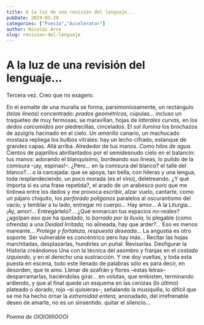```yaml
---
title: A la luz de una revisión del lenguaje...
pubDate: 2024-03-29
categories: ["Poesía","Accelerator"]
author: Nicolás Arce
slug: revision-del-lenguaje
---
```


# A la luz de una revisión del lenguaje...

Tercera vez. Creo que no exagero.

En el esmalte de una muralla se forma, parsimoniosamente, un rectángulo _(telas líneas)_
concentrado: _prados geométricos,_ cúpulas... incluso un traqueteo de muy fermosas, se
maravillan, hojas de _laterales curvas,_ en _los dedos carcomidos_ por piedrecillas, cincelados.
El _sol ilumina_ los brochazos de azulgris hacinado en el cielo. Un _amarillo_ canario, un
machucado mostaza repliega los bulbos vitrales: hay un lecho cifrado, estanque de
grandes capas. Allá arriba. Alrededor de tus manos. _Como hilos de agua._ Cientos de
pajarillos abrillantados por el semidesnudo cielo en el balancín: tus manos: adorando el
blanquísimo, bordeando sus líneas, lo pulido de la comisura –¡ay, espinas!–. ¿Pero... en la
comisura del blanco? el talle del blanco?... o la carcajada: que se apoya, tan bella, con
hileras y una lengua, toda resplandeciendo, un poco morada (es el vino), deletreando. ¿Y
qué importa si es una frase repetida?, el arado de un arabesco puro que me tintinea entre
los dedos y me provoca escribir, alzar vuelo, cantarte, como un pájaro chiquito, los
_perforado polígonos_ paralelos al oscurantismo del vacío, y temblar a tu lado, entregar mi
cuerpo... Hay amor... A la Liturgia... ¡Ay, amor!... Entregártelo?... ¿Qué enmarcan tus
espacios _no-reales_? ¿agolpan eso que ha quedado, lo _borrado por la lluvia,_ lo plegable
(como ofrenda) a una _Deidad Irritada,_ no alineada, hay que arder?... Eso es menos
mareante... _Protege y fortaleza, respuesta deseada_... La angustia es otro soporte. Ser
vulnerable es concéntrico pero hay más... Recitar las hojas marchitadas, desplazarlas,
hundirles un puñal. Revisarlas. Desfigurar la Historia creándonos Una con la técnica del
asombro y franjas en el _costado izquierdo,_ y en el derecho una sustracción. Y me doy
vueltas, y toda esta puesta en escena, todo este llenado de palabras sólo es para decir, en
desorden, que te amo. Llenar de azafrán y flores –estas letras– desparramarlas,
haciéndolas girar... en volutas, que embisten, terminando ardiendo, y que al final quede
un esquema en las cenizas (lo último) plateado o dorado, rojo –si quisieras–, señalando
la musiquilla, lo difícil que se me ha hecho ornar la _extremidad entera,_ anonadado, del
irrefrenable deseo de amarte, no es un sinsentido. quitar el silencio...

###### Poema de _OIOIOIIIIOOOI_
